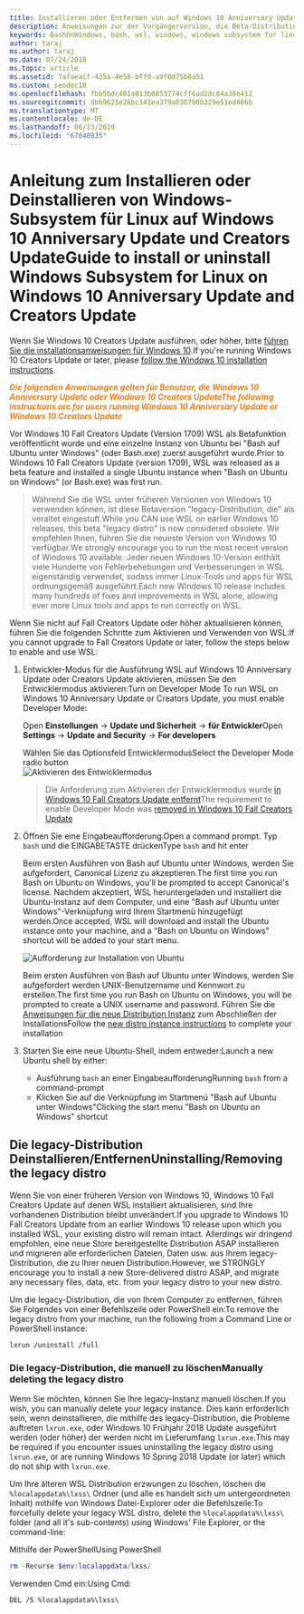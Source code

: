 ```yaml
---
title: Installieren oder Entfernen von auf Windows 10 Anniversary Update oder Creators Update
description: Anweisungen zur der Vorgängerversion, die Beta-Distribution, die auf Windows 10 Anniversary Update oder Creators Update-Installation und Deinstallation
keywords: BashOnWindows, bash, wsl, windows, windows subsystem for linux, windowssubsystem, ubuntu, debian, suse, windows 10, legacy, beta, install, remove, uninstall, un-install, delete, deprecated
author: taraj
ms.author: taraj
ms.date: 07/24/2018
ms.topic: article
ms.assetid: 7afaeacf-435a-4e58-bff0-a9f0d75b8a51
ms.custom: seodec18
ms.openlocfilehash: fbb5bdc401a013b0853774cff6ad2dc84a36e412
ms.sourcegitcommit: db69625e26bc141ea379a830790b329e51ed466b
ms.translationtype: MT
ms.contentlocale: de-DE
ms.lasthandoff: 06/13/2019
ms.locfileid: "67040835"
---
```

# <a name="guide-to-install-or-uninstall-windows-subsystem-for-linux-on-windows-10-anniversary-update-and-creators-update"></a><span data-ttu-id="f8839-104">Anleitung zum Installieren oder Deinstallieren von Windows-Subsystem für Linux auf Windows 10 Anniversary Update und Creators Update</span><span class="sxs-lookup"><span data-stu-id="f8839-104">Guide to install or uninstall Windows Subsystem for Linux on Windows 10 Anniversary Update and Creators Update</span></span> 

<span data-ttu-id="f8839-105">Wenn Sie Windows 10 Creators Update ausführen, oder höher, bitte [führen Sie die installationsanweisungen für Windows 10](install-win10.md).</span><span class="sxs-lookup"><span data-stu-id="f8839-105">If you're running Windows 10 Creators Update or later, please [follow the Windows 10 installation instructions](install-win10.md).</span></span>

<span data-ttu-id="f8839-106"><strong><em><span style="color: #f28014">Die folgenden Anweisungen gelten für Benutzer, die Windows 10 Anniversary Update oder Windows 10 Creators Update</span></em></strong></span><span class="sxs-lookup"><span data-stu-id="f8839-106"><strong><em><span style="color: #f28014">The following instructions are for users running Windows 10 Anniversary Update or Windows 10 Creators Update</span></em></strong></span></span>

<span data-ttu-id="f8839-107">Vor Windows 10 Fall Creators Update (Version 1709) WSL als Betafunktion veröffentlicht wurde und eine einzelne Instanz von Ubuntu bei "Bash auf Ubuntu unter Windows" (oder Bash.exe) zuerst ausgeführt wurde.</span><span class="sxs-lookup"><span data-stu-id="f8839-107">Prior to Windows 10 Fall Creators Update (version 1709), WSL was released as a beta feature and installed a single Ubuntu instance when "Bash on Ubuntu on Windows" (or Bash.exe) was first run.</span></span>

> <span data-ttu-id="f8839-108">Während Sie die WSL unter früheren Versionen von Windows 10 verwenden können, ist diese Betaversion "legacy-Distribution, die" als veraltet eingestuft.</span><span class="sxs-lookup"><span data-stu-id="f8839-108">While you CAN use WSL on earlier Windows 10 releases, this beta "legacy distro" is now considered obsolete.</span></span> <span data-ttu-id="f8839-109">Wir empfehlen Ihnen, führen Sie die neueste Version von Windows 10 verfügbar.</span><span class="sxs-lookup"><span data-stu-id="f8839-109">We strongly encourage you to run the most recent version of Windows 10 available.</span></span> <span data-ttu-id="f8839-110">Jeder neuen Windows 10-Version enthält viele Hunderte von Fehlerbehebungen und Verbesserungen in WSL eigenständig verwendet, sodass immer Linux-Tools und apps für WSL ordnungsgemäß ausgeführt.</span><span class="sxs-lookup"><span data-stu-id="f8839-110">Each new Windows 10 release includes many hundreds of fixes and improvements in WSL alone, allowing ever more Linux tools and apps to run correctly on WSL.</span></span>

<span data-ttu-id="f8839-111">Wenn Sie nicht auf Fall Creators Update oder höher aktualisieren können, führen Sie die folgenden Schritte zum Aktivieren und Verwenden von WSL:</span><span class="sxs-lookup"><span data-stu-id="f8839-111">If you cannot upgrade to Fall Creators Update or later, follow the steps below to enable and use WSL:</span></span>

1. <span data-ttu-id="f8839-112">Entwickler-Modus für die Ausführung WSL auf Windows 10 Anniversary Update oder Creators Update aktivieren, müssen Sie den Entwicklermodus aktivieren:</span><span class="sxs-lookup"><span data-stu-id="f8839-112">Turn on Developer Mode  To run WSL on Windows 10 Anniversary Update or Creators Update, you must enable Developer Mode:</span></span>

    <span data-ttu-id="f8839-113">Open **Einstellungen** -> **Update und Sicherheit** -> **für Entwickler**</span><span class="sxs-lookup"><span data-stu-id="f8839-113">Open **Settings** -> **Update and Security** -> **For developers**</span></span>

    <span data-ttu-id="f8839-114">Wählen Sie das Optionsfeld Entwicklermodus</span><span class="sxs-lookup"><span data-stu-id="f8839-114">Select the Developer Mode radio button</span></span>  
    ![Aktivieren des Entwicklermodus](media/updateAndSecurity.png)

    > <span data-ttu-id="f8839-116">Die Anforderung zum Aktivieren der Entwicklermodus wurde [in Windows 10 Fall Creators Update entfernt](https://blogs.msdn.microsoft.com/commandline/2017/06/08/developer-mode-no-longer-required-for-windows-subsystem-for-linux/)</span><span class="sxs-lookup"><span data-stu-id="f8839-116">The requirement to enable Developer Mode was [removed in Windows 10 Fall Creators Update](https://blogs.msdn.microsoft.com/commandline/2017/06/08/developer-mode-no-longer-required-for-windows-subsystem-for-linux/)</span></span>

1. <span data-ttu-id="f8839-117">Öffnen Sie eine Eingabeaufforderung.</span><span class="sxs-lookup"><span data-stu-id="f8839-117">Open a command prompt.</span></span>  <span data-ttu-id="f8839-118">Typ `bash` und die EINGABETASTE drücken</span><span class="sxs-lookup"><span data-stu-id="f8839-118">Type `bash` and hit enter</span></span>

    <span data-ttu-id="f8839-119">Beim ersten Ausführen von Bash auf Ubuntu unter Windows, werden Sie aufgefordert, Canonical Lizenz zu akzeptieren.</span><span class="sxs-lookup"><span data-stu-id="f8839-119">The first time you run Bash on Ubuntu on Windows, you'll be prompted to accept Canonical's license.</span></span> <span data-ttu-id="f8839-120">Nachdem akzeptiert, WSL heruntergeladen und installiert die Ubuntu-Instanz auf dem Computer, und eine "Bash auf Ubuntu unter Windows"-Verknüpfung wird Ihrem Startmenü hinzugefügt werden.</span><span class="sxs-lookup"><span data-stu-id="f8839-120">Once accepted, WSL will download and install the Ubuntu instance onto your machine, and a "Bash on Ubuntu on Windows" shortcut will be added to your start menu.</span></span>

    ![Aufforderung zur Installation von Ubuntu](media/bashShellInstall.png)

    <span data-ttu-id="f8839-122">Beim ersten Ausführen von Bash auf Ubuntu unter Windows, werden Sie aufgefordert werden UNIX-Benutzername und Kennwort zu erstellen.</span><span class="sxs-lookup"><span data-stu-id="f8839-122">The first time you run Bash on Ubuntu on Windows, you will be prompted to create a UNIX username and password.</span></span> <span data-ttu-id="f8839-123">Führen Sie die [Anweisungen für die neue Distribution Instanz](initialize-distro.md) zum Abschließen der Installations</span><span class="sxs-lookup"><span data-stu-id="f8839-123">Follow the [new distro instance instructions](initialize-distro.md) to complete your installation</span></span>

1. <span data-ttu-id="f8839-124">Starten Sie eine neue Ubuntu-Shell, indem entweder:</span><span class="sxs-lookup"><span data-stu-id="f8839-124">Launch a new Ubuntu shell by either:</span></span>
    * <span data-ttu-id="f8839-125">Ausführung `bash` an einer Eingabeaufforderung</span><span class="sxs-lookup"><span data-stu-id="f8839-125">Running `bash` from a command-prompt</span></span>
    * <span data-ttu-id="f8839-126">Klicken Sie auf die Verknüpfung im Startmenü "Bash auf Ubuntu unter Windows"</span><span class="sxs-lookup"><span data-stu-id="f8839-126">Clicking the start menu "Bash on Ubuntu on Windows" shortcut</span></span>

    
## <a name="uninstallingremoving-the-legacy-distro"></a><span data-ttu-id="f8839-127">Die legacy-Distribution Deinstallieren/Entfernen</span><span class="sxs-lookup"><span data-stu-id="f8839-127">Uninstalling/Removing the legacy distro</span></span>
<span data-ttu-id="f8839-128">Wenn Sie von einer früheren Version von Windows 10, Windows 10 Fall Creators Update auf denen WSL installiert aktualisieren, sind Ihre vorhandenen Distribution bleibt unverändert.</span><span class="sxs-lookup"><span data-stu-id="f8839-128">If you upgrade to Windows 10 Fall Creators Update from an earlier Windows 10 release upon which you installed WSL, your existing distro will remain intact.</span></span> <span data-ttu-id="f8839-129">Allerdings wir dringend empfohlen, eine neue Store bereitgestellte Distribution ASAP installieren und migrieren alle erforderlichen Dateien, Daten usw. aus Ihrem legacy-Distribution, die zu Ihrer neuen Distribution.</span><span class="sxs-lookup"><span data-stu-id="f8839-129">However, we STRONGLY encourage you to install a new Store-delivered distro ASAP, and migrate any necessary files, data, etc. from your legacy distro to your new distro.</span></span>

<span data-ttu-id="f8839-130">Um die legacy-Distribution, die von Ihrem Computer zu entfernen, führen Sie Folgendes von einer Befehlszeile oder PowerShell ein:</span><span class="sxs-lookup"><span data-stu-id="f8839-130">To remove the legacy distro from your machine, run the following from a Command Line or PowerShell instance:</span></span>

```console
lxrun /uninstall /full
```

### <a name="manually-deleting-the-legacy-distro"></a><span data-ttu-id="f8839-131">Die legacy-Distribution, die manuell zu löschen</span><span class="sxs-lookup"><span data-stu-id="f8839-131">Manually deleting the legacy distro</span></span>
<span data-ttu-id="f8839-132">Wenn Sie möchten, können Sie Ihre legacy-Instanz manuell löschen.</span><span class="sxs-lookup"><span data-stu-id="f8839-132">If you wish, you can manually delete your legacy instance.</span></span> <span data-ttu-id="f8839-133">Dies kann erforderlich sein, wenn deinstallieren, die mithilfe des legacy-Distribution, die Probleme auftreten `lxrun.exe`, oder Windows 10 Frühjahr 2018 Update ausgeführt werden (oder höher) der werden nicht im Lieferumfang `lxrun.exe`.</span><span class="sxs-lookup"><span data-stu-id="f8839-133">This may be required if you encounter issues uninstalling the legacy distro using `lxrun.exe`, or are running Windows 10 Spring 2018 Update (or later) which do not ship with `lxrun.exe`.</span></span>

<span data-ttu-id="f8839-134">Um Ihre älteren WSL Distribution erzwungen zu löschen, löschen die `%localappdata%\lxss\` Ordner (und alle es handelt sich um untergeordneten Inhalt) mithilfe von Windows Datei-Explorer oder die Befehlszeile:</span><span class="sxs-lookup"><span data-stu-id="f8839-134">To forcefully delete your legacy WSL distro, delete the `%localappdata%\lxss\` folder (and all it's sub-contents) using Windows' File Explorer, or the command-line:</span></span>

<span data-ttu-id="f8839-135">Mithilfe der PowerShell</span><span class="sxs-lookup"><span data-stu-id="f8839-135">Using PowerShell</span></span>
```powershell
rm -Recurse $env:localappdata/lxss/
```

<span data-ttu-id="f8839-136">Verwenden Cmd ein:</span><span class="sxs-lookup"><span data-stu-id="f8839-136">Using Cmd:</span></span>
```console
DEL /S %localappdata%\lxss\
```
